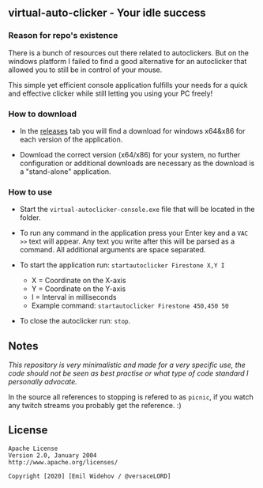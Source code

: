 ## virtual-auto-clicker - Your idle success

### Reason for repo's existence

There is a bunch of resources out there related to autoclickers. But on the windows platform I failed to find a good alternative for an autoclicker that allowed you to still be in control of your mouse.

This simple yet efficient console application fulfills your needs for a quick and effective clicker while still letting you using your PC freely!

### How to download

* In the [releases](https://github.com/versaceLORD/virtual-auto-clicker/releases) tab you will find a download for windows x64&x86 for each version of the application. 

* Download the correct version (x64/x86) for your system, no further configuration or additional downloads are necessary as the download is a "stand-alone" application.

### How to use

* Start the `virtual-autoclicker-console.exe` file that will be located in the folder. 

* To run any command in the application press your Enter key and a `VAC >>` text will appear. Any text you write after this will be parsed as a command. All additional arguments are space separated.

* To start the application run: `startautoclicker Firestone X,Y I`
  * X = Coordinate on the X-axis
  * Y = Coordinate on the Y-axis
  * I = Interval in milliseconds
  * Example command: `startautoclicker Firestone 450,450 50`

* To close the autoclicker run: `stop`.

## Notes

_This repository is very minimalistic and made for a very specific use, the code should not be seen as best practise or what type of code standard I personally advocate._ 

In the source all references to stopping is refered to as `picnic`, if you watch any twitch streams you probably get the reference. :)

## License
```
Apache License
Version 2.0, January 2004
http://www.apache.org/licenses/

Copyright [2020] [Emil Widehov / @versaceLORD]
```

